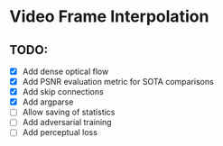 # Video Frame Interpolation

## TODO:
- [X] Add dense optical flow
- [X] Add PSNR evaluation metric for SOTA comparisons
- [X] Add skip connections
- [X] Add argparse
- [ ] Allow saving of statistics
- [ ] Add adversarial training
- [ ] Add perceptual loss